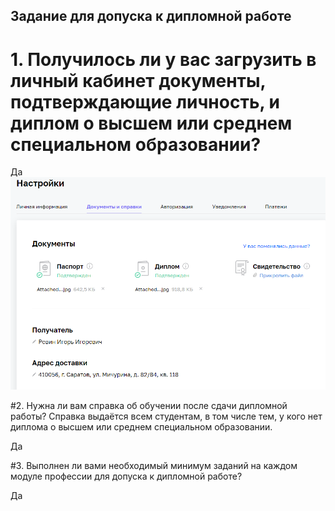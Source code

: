 ## Задание для допуска к дипломной работе

# 1. Получилось ли у вас загрузить в личный кабинет документы, подтверждающие личность, и диплом о высшем или среднем специальном образовании?

Да
<img src="img/diplom.png"/>

#2. Нужна ли вам справка об обучении после сдачи дипломной работы? Справка выдаётся всем студентам, в том числе тем, у кого нет диплома о высшем или среднем специальном образовании.

Да

#3. Выполнен ли вами необходимый минимум заданий на каждом модуле профессии для допуска к дипломной работе?

Да
